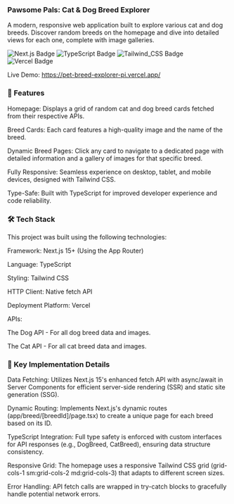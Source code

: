 ### Pawsome Pals: Cat & Dog Breed Explorer

A modern, responsive web application built to explore various cat and dog breeds. Discover random breeds on the homepage and dive into detailed views for each one, complete with image galleries.


<img src="https://img.shields.io/badge/Next.js-15+-black?style=for-the-badge&logo=next.js" alt="Next.js Badge"/>

<img src="https://img.shields.io/badge/TypeScript-5+-blue?style=for-the-badge&logo=typescript" alt="TypeScript Badge"/>

<img src="https://img.shields.io/badge/Tailwind_CSS-3.0-38B2AC?style=for-the-badge&logo=tailwind-css" alt="Tailwind_CSS Badge"/>

<img src="https://img.shields.io/badge/Deployed_on-Vercel-black?style=for-the-badge&logo=vercel" alt="Vercel Badge"/>


Live Demo: https://pet-breed-explorer-pi.vercel.app/

### 🚀 Features

Homepage: Displays a grid of random cat and dog breed cards fetched from their respective APIs.

Breed Cards: Each card features a high-quality image and the name of the breed.

Dynamic Breed Pages: Click any card to navigate to a dedicated page with detailed information and a gallery of images for that specific breed.

Fully Responsive: Seamless experience on desktop, tablet, and mobile devices, designed with Tailwind CSS.

Type-Safe: Built with TypeScript for improved developer experience and code reliability.

### 🛠 Tech Stack

This project was built using the following technologies:

Framework: Next.js 15+ (Using the App Router)

Language: TypeScript

Styling: Tailwind CSS

HTTP Client: Native fetch API

Deployment Platform: Vercel

APIs:

The Dog API - For all dog breed data and images.

The Cat API - For all cat breed data and images.
    
### 🔧 Key Implementation Details

Data Fetching: Utilizes Next.js 15's enhanced fetch API with async/await in Server Components for efficient server-side rendering (SSR) and static site generation (SSG).

Dynamic Routing: Implements Next.js's dynamic routes (app/breed/[breedId]/page.tsx) to create a unique page for each breed based on its ID.

TypeScript Integration: Full type safety is enforced with custom interfaces for API responses (e.g., DogBreed, CatBreed), ensuring data structure consistency.

Responsive Grid: The homepage uses a responsive Tailwind CSS grid (grid-cols-1 sm:grid-cols-2 md:grid-cols-3) that adapts to different screen sizes.

Error Handling: API fetch calls are wrapped in try-catch blocks to gracefully handle potential network errors.
